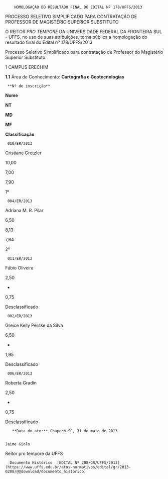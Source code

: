         HOMOLOGAÇÃO DO RESULTADO FINAL DO EDITAL Nº 178/UFFS/2013  

PROCESSO SELETIVO SIMPLIFICADO PARA CONTRATAÇÃO DE PROFESSOR DE MAGISTÉRIO SUPERIOR SUBSTITUTO

 O REITOR *PRO TEMPORE* DA UNIVERSIDADE FEDERAL DA FRONTEIRA SUL - UFFS, no uso de suas atribuições, torna pública a homologação do resultado final do Edital nº 178/UFFS/2013

 Processo Seletivo Simplificado para contratação de Professor do Magistério Superior Substituto.

  

 1 CAMPUS ERECHIM

 **1.1** Área de Conhecimento: **Cartografia e Geotecnologias**

     **Nº de inscrição**

   **Nome**

   **NT**

   **MD**

   **MF**

   **Classificação**

     010/ER/2013

   Cristiane Gretzler

   10,00

   7,00

   7,90

   1º

     004/ER/2013

   Adriana M. R. Pilar

   6,50

   8,13

   7,64

   2º

     011/ER/2013

   Fábio Oliveira

   2,50

   -

   0,75

   Desclassificado

     002/ER/2013

   Greice Kelly Perske da Silva

   6,50

   -

   1,95

   Desclassificado

     006/ER/2013

   Roberta Gradin

   2,50

   -

   0,75

   Desclassificado

       **Data do ato:** Chapecó-SC, 31 de maio de 2013.   
 

    Jaime Giolo   
 Reitor pro tempore da UFFS 

      Documento Histórico  [EDITAL Nº 208/GR/UFFS/2013](https://www.uffs.edu.br/atos-normativos/edital/gr/2013-0208/@@download/documento_historico)     
      